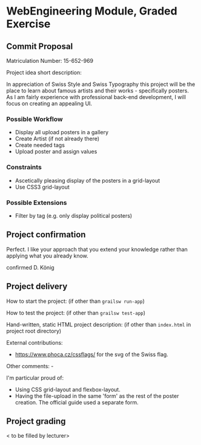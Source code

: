 # WebEngineering Module, Graded Exercise

## Commit Proposal

Matriculation Number: 15-652-969

Project idea short description:

In appreciation of Swiss Style and Swiss Typography this project will be the place to learn about famous artists and
their works - specifically posters.  
As I am fairly experience with professional back-end development, I will focus on creating an appealing UI.

### Possible Workflow

- Display all upload posters in a gallery
- Create Artist (if not already there)
- Create needed tags
- Upload poster and assign values

### Constraints

- Ascetically pleasing display of the posters in a grid-layout
- Use CSS3 grid-layout

### Possible Extensions

- Filter by tag (e.g. only display political posters)


## Project confirmation

Perfect.
I like your approach that you extend your knowledge rather than applying what you already know.

confirmed
D. König


## Project delivery <to be filled by student>

How to start the project: (if other than `grailsw run-app`)

How to test the project:  (if other than `grailsw test-app`)

Hand-written, static HTML 
project description:      (if other than `index.html` in project root directory)

External contributions:

- https://www.phoca.cz/cssflags/ for the svg of the Swiss flag.

Other comments: -

I'm particular proud of:  

- Using CSS grid-layout and flexbox-layout.
- Having the file-upload in the same 'form' as the rest of the poster creation. 
The official guide used a separate form.


## Project grading 

< to be filled by lecturer>
